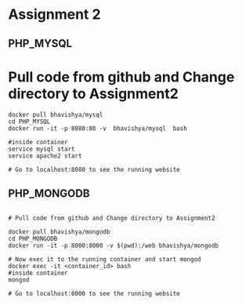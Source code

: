 # Assignment 2

## PHP_MYSQL 

# Pull code from github and Change directory to Assignment2

```
docker pull bhavishya/mysql
cd PHP_MYSQL
docker run -it -p 8080:80 -v  bhavishya/mysql  bash

#inside container 
service mysql start
service apache2 start

# Go to localhost:8080 to see the running website
```


## PHP_MONGODB

```

# Pull code from github and Change directory to Assignment2

docker pull bhavishya/mongodb
cd PHP_MONGODB
docker run -it -p 8000:8000 -v $(pwd):/web bhavishya/mongodb

# Now exec it to the running container and start mongod 
docker exec -it <container_id> bash
#inside container 
mongod 

# Go to localhost:8000 to see the running website

``` 
